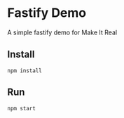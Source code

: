 # Fastify Demo

A simple fastify demo for Make It Real

## Install

```
npm install
```

## Run

```
npm start
```